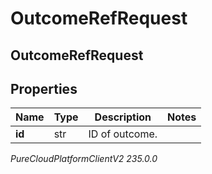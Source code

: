 # OutcomeRefRequest

## OutcomeRefRequest

## Properties

|Name | Type | Description | Notes|
|------------ | ------------- | ------------- | -------------|
| **id** | str | ID of outcome. | |



_PureCloudPlatformClientV2 235.0.0_
